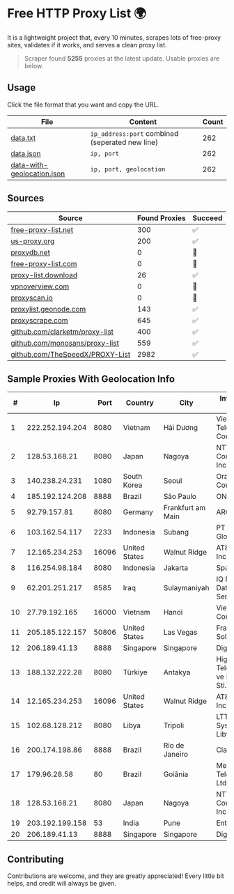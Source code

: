 
# Free HTTP Proxy List 🌍

It is a lightweight project that, every 10 minutes, scrapes lots of free-proxy sites, validates if it works, and serves a clean proxy list.


> Scraper found **5255** proxies at the latest update. Usable proxies are below.

## Usage

Click the file format that you want and copy the URL.


|File|Content|Count|
|----|-------|-----|
|[data.txt](https://raw.githubusercontent.com/themiralay/Proxy-List-World/master/data.txt)|`ip_address:port` combined (seperated new line)|262|
|[data.json](https://raw.githubusercontent.com/themiralay/Proxy-List-World/master/data.json)|`ip, port`|262|
|[data-with-geolocation.json](https://raw.githubusercontent.com/themiralay/Proxy-List-World/master/data-with-geolocation.json)|`ip, port, geolocation`|262|

## Sources

|Source|Found Proxies|Succeed|
|------|-------------|-------|
|[free-proxy-list.net](https://free-proxy-list.net)|300|✅|
|[us-proxy.org](https://www.us-proxy.org)|200|✅|
|[proxydb.net](http://proxydb.net)|0|🚫|
|[free-proxy-list.com](https://free-proxy-list.com/?page=&port=&type%5B%5D=http&type%5B%5D=https&up_time=0&search=Search)|0|🚫|
|[proxy-list.download](https://www.proxy-list.download/HTTP)|26|✅|
|[vpnoverview.com](https://vpnoverview.com/privacy/anonymous-browsing/free-proxy-servers)|0|🚫|
|[proxyscan.io](https://www.proxyscan.io)|0|🚫|
|[proxylist.geonode.com](https://proxylist.geonode.com/api/proxy-list?limit=300&page=1&sort_by=lastChecked&sort_type=desc&protocols=http,https)|143|✅|
|[proxyscrape.com](https://api.proxyscrape.com/v2/?request=displayproxies&protocol=http&timeout=10000&country=all&ssl=all&anonymity=all)|645|✅|
|[github.com/clarketm/proxy-list](https://raw.githubusercontent.com/clarketm/proxy-list/master/proxy-list-raw.txt)|400|✅|
|[github.com/monosans/proxy-list](https://raw.githubusercontent.com/monosans/proxy-list/main/proxies/http.txt)|559|✅|
|[github.com/TheSpeedX/PROXY-List](https://raw.githubusercontent.com/TheSpeedX/PROXY-List/master/http.txt)|2982|✅|


## Sample Proxies With Geolocation Info

|#|Ip|Port|Country|City|Internet Service Provider|
|-|--|----|-------|----|-------------------------|
|1|222.252.194.204|8080|Vietnam|Hải Dương|VietNam Post and Telecom Corporation|
|2|128.53.168.21|8080|Japan|Nagoya|NTT PC Communications, Inc.|
|3|140.238.24.231|1080|South Korea|Seoul|Oracle Corporation|
|4|185.192.124.208|8888|Brazil|São Paulo|ONEPROVIDER|
|5|92.79.157.81|8080|Germany|Frankfurt am Main|ARCOR-IP|
|6|103.162.54.117|2233|Indonesia|Subang|PT Pratama Asia Globalindo|
|7|12.165.234.253|16096|United States|Walnut Ridge|AT&T Services, Inc.|
|8|116.254.98.184|8080|Indonesia|Jakarta|SpaceX Starlink|
|9|62.201.251.217|8585|Iraq|Sulaymaniyah|IQ Networks for Data and Internet Services Ltd|
|10|27.79.192.165|16000|Vietnam|Hanoi|Viettel Corporation|
|11|205.185.122.157|50806|United States|Las Vegas|FranTech Solutions|
|12|206.189.41.13|8888|Singapore|Singapore|DigitalOcean, LLC|
|13|188.132.222.28|8080|Türkiye|Antakya|High Speed Telekomunikasyon ve Hab. Hiz. Ltd. Sti.|
|14|12.165.234.253|16096|United States|Walnut Ridge|AT&T Services, Inc.|
|15|102.68.128.212|8080|Libya|Tripoli|LTT Autonomous System, Tripoli Libya|
|16|200.174.198.86|8888|Brazil|Rio de Janeiro|Claro S.A|
|17|179.96.28.58|80|Brazil|Goiânia|Megatelecom Telecomunicacoes Ltda|
|18|128.53.168.21|8080|Japan|Nagoya|NTT PC Communications, Inc.|
|19|203.192.199.158|53|India|Pune|Entire In2Cable|
|20|206.189.41.13|8888|Singapore|Singapore|DigitalOcean, LLC|



## Contributing

Contributions are welcome, and they are greatly appreciated! Every
little bit helps, and credit will always be given.


